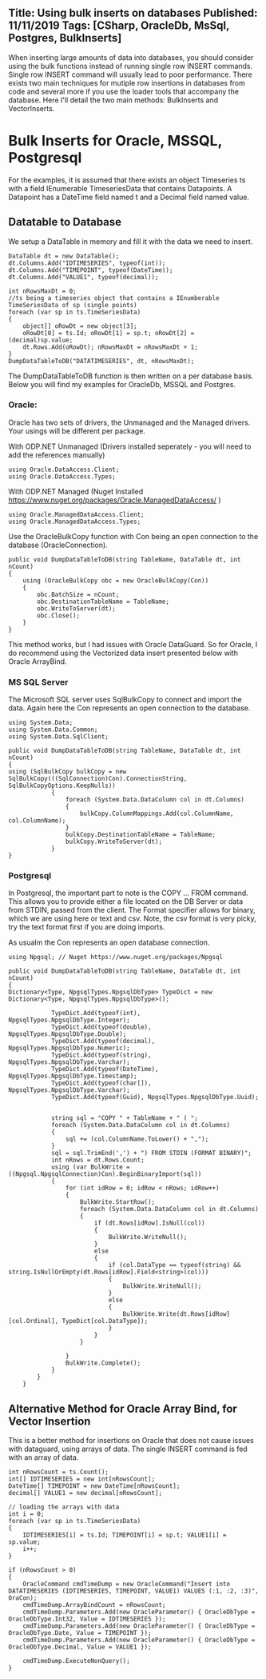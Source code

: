 Title: Using bulk inserts on databases
Published: 11/11/2019
Tags: [CSharp, OracleDb, MsSql, Postgres, BulkInserts] 
---
When inserting large amounts of data into databases, you should consider using the bulk functions instead of running single row INSERT commands. Single row INSERT command will usually lead to poor performance. There exists two main techniques for mutiple row insertions in databases from code and several more if you use the loader tools that accompany the database. Here I'll detail the two main methods: BulkInserts and VectorInserts. 

# Bulk Inserts for Oracle, MSSQL, Postgresql
For the examples, it is assumed that there exists an object Timeseries ts with a field IEnumerable TimeseriesData that contains Datapoints. A Datapoint has a DateTime field named t and a Decimal field named value.

## Datatable to Database
We setup a DataTable in memory and fill it with the data we need to insert. 

```CSharp
DataTable dt = new DataTable();
dt.Columns.Add("IDTIMESERIES", typeof(int));
dt.Columns.Add("TIMEPOINT", typeof(DateTime));
dt.Columns.Add("VALUE1", typeof(decimal));

int nRowsMaxDt = 0;
//ts being a timeseries object that contains a IEnumberable TimeSeriesData of sp (single points) 
foreach (var sp in ts.TimeSeriesData)
{
	object[] oRowDt = new object[3];
	oRowDt[0] = ts.Id; oRowDt[1] = sp.t; oRowDt[2] = (decimal)sp.value; 
	dt.Rows.Add(oRowDt); nRowsMaxDt = nRowsMaxDt + 1;
}
DumpDataTableToDB("DATATIMESERIES", dt, nRowsMaxDt);
```
The DumpDataTableToDB function is then written on a per database basis. Below you will find my examples for OracleDb, MSSQL and Postgres. 

### Oracle:
Oracle has two sets of drivers, the Unmanaged and the Managed drivers. Your usings will be different per package. 

With ODP.NET Unmanaged (Drivers installed seperately - you will need to add the references manually)
```CSharp
using Oracle.DataAccess.Client;
using Oracle.DataAccess.Types;
```
With ODP.NET Managed (Nuget Installed https://www.nuget.org/packages/Oracle.ManagedDataAccess/ ) 
```CSharp
using Oracle.ManagedDataAccess.Client;
using Oracle.ManagedDataAccess.Types;
```

Use the OracleBulkCopy function with Con being an open connection to the database (OracleConnection). 
```CSharp
public void DumpDataTableToDB(string TableName, DataTable dt, int nCount)
{
	using (OracleBulkCopy obc = new OracleBulkCopy(Con))
	{
		obc.BatchSize = nCount;
		obc.DestinationTableName = TableName;
		obc.WriteToServer(dt);
		obc.Close();
	}
}
```

This method works, but I had issues with Oracle DataGuard. So for Oracle, I do recommend using the Vectorized data insert presented below with Oracle ArrayBind. 

### MS SQL Server
The Microsoft SQL server uses SqlBulkCopy to connect and import the data. Again here the Con represents an open connection to the database. 

```CSharp
using System.Data;
using System.Data.Common;
using System.Data.SqlClient;

public void DumpDataTableToDB(string TableName, DataTable dt, int nCount)
{
using (SqlBulkCopy bulkCopy = new SqlBulkCopy(((SqlConnection)Con).ConnectionString, SqlBulkCopyOptions.KeepNulls))
            {
                foreach (System.Data.DataColumn col in dt.Columns)
                {
                    bulkCopy.ColumnMappings.Add(col.ColumnName, col.ColumnName);
                }
                bulkCopy.DestinationTableName = TableName;
                bulkCopy.WriteToServer(dt);
            }
}
```

### Postgresql
In Postgresql, the important part to note is the COPY ... FROM command. This allows you to provide either a file located on the DB Server or data from STDIN, passed from the client. The Format specifier allows for binary, which we are using here or text and csv. Note, the csv format is very picky, try the text format first if you are doing imports.

As usualm the Con represents an open database connection. 

```CSharp
using Npgsql; // Nuget https://www.nuget.org/packages/Npgsql 

public void DumpDataTableToDB(string TableName, DataTable dt, int nCount)
{
Dictionary<Type, NpgsqlTypes.NpgsqlDbType> TypeDict = new Dictionary<Type, NpgsqlTypes.NpgsqlDbType>();

            TypeDict.Add(typeof(int), NpgsqlTypes.NpgsqlDbType.Integer);
            TypeDict.Add(typeof(double), NpgsqlTypes.NpgsqlDbType.Double);
            TypeDict.Add(typeof(decimal), NpgsqlTypes.NpgsqlDbType.Numeric);
            TypeDict.Add(typeof(string), NpgsqlTypes.NpgsqlDbType.Varchar);
            TypeDict.Add(typeof(DateTime), NpgsqlTypes.NpgsqlDbType.Timestamp);
            TypeDict.Add(typeof(char[]), NpgsqlTypes.NpgsqlDbType.Varchar);
            TypeDict.Add(typeof(Guid), NpgsqlTypes.NpgsqlDbType.Uuid);


            string sql = "COPY " + TableName + " ( ";
            foreach (System.Data.DataColumn col in dt.Columns)
            {
                sql += (col.ColumnName.ToLower() + ",");
            }
            sql = sql.TrimEnd(',') + ") FROM STDIN (FORMAT BINARY)";
            int nRows = dt.Rows.Count;
            using (var BulkWrite = ((Npgsql.NpgsqlConnection)Con).BeginBinaryImport(sql))
            {
                for (int idRow = 0; idRow < nRows; idRow++)
                {
                    BulkWrite.StartRow();
                    foreach (System.Data.DataColumn col in dt.Columns)
                    {
                        if (dt.Rows[idRow].IsNull(col))
                        {
                            BulkWrite.WriteNull();
                        }
                        else
                        {
                            if (col.DataType == typeof(string) && string.IsNullOrEmpty(dt.Rows[idRow].Field<string>(col)))
                            {
                                BulkWrite.WriteNull();
                            }
                            else
                            {
                                BulkWrite.Write(dt.Rows[idRow][col.Ordinal], TypeDict[col.DataType]);
                            }
                        }
                    }
                    
                }
                BulkWrite.Complete();
            }
        }
    }
```

## Alternative Method for Oracle Array Bind, for Vector Insertion
This is a better method for insertions on Oracle that does not cause issues with dataguard, using arrays of data. The single INSERT command is fed with an array of data. 

```CSharp
int nRowsCount = ts.Count(); 
int[] IDTIMESERIES = new int[nRowsCount];
DateTime[] TIMEPOINT = new DateTime[nRowsCount];
decimal[] VALUE1 = new decimal[nRowsCount];

// loading the arrays with data 
int i = 0;
foreach (var sp in ts.TimeSeriesData)
{
	IDTIMESERIES[i] = ts.Id; TIMEPOINT[i] = sp.t; VALUE1[i] = sp.value;
	i++;
}

if (nRowsCount > 0)
{
	OracleCommand cmdTimeDump = new OracleCommand("Insert into DATATIMESERIES (IDTIMESERIES, TIMEPOINT, VALUE1) VALUES (:1, :2, :3)", OraCon);
	cmdTimeDump.ArrayBindCount = nRowsCount;
	cmdTimeDump.Parameters.Add(new OracleParameter() { OracleDbType = OracleDbType.Int32, Value = IDTIMESERIES });
	cmdTimeDump.Parameters.Add(new OracleParameter() { OracleDbType = OracleDbType.Date, Value = TIMEPOINT });
	cmdTimeDump.Parameters.Add(new OracleParameter() { OracleDbType = OracleDbType.Decimal, Value = VALUE1 });
  
	cmdTimeDump.ExecuteNonQuery();
}
```
